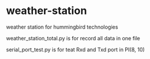 # weather-station
weather station for hummingbird technologies

weather_station_total.py is for record all data in one file

serial_port_test.py is for teat Rxd and Txd port in PI(8, 10)
